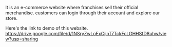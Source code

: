 It is  an e-commerce website where franchises sell their official merchandise. customers can login through their account and explore our store.

Here's the link to demo of this website.
https://drive.google.com/file/d/1NSryZwLoExCjinT7TckFcLGHHSfD8uhw/view?usp=sharing
